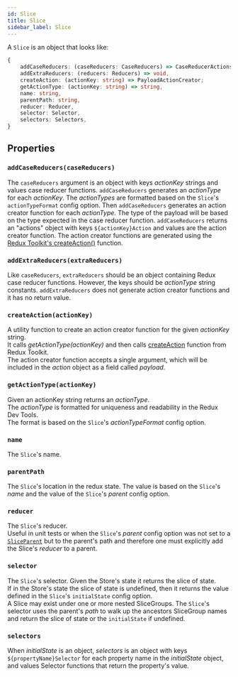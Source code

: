 ```yaml
---
id: Slice
title: Slice
sidebar_label: Slice
---
```


A `Slice` is an object that looks like:

```ts
{
    addCaseReducers: (caseReducers: CaseReducers) => CaseReducerActions,
    addExtraReducers: (reducers: Reducers) => void,
    createAction: (actionKey: string) => PayloadActionCreator;
    getActionType: (actionKey: string) => string,
    name: string,
    parentPath: string,
    reducer: Reducer,
    selector: Selector,
    selectors: Selectors,
}
```

## Properties

### `addCaseReducers(caseReducers)`

The `caseReducers` argument is an object with keys _actionKey_ strings and values case reducer functions.
`addCaseReducers` generates an _actionType_ for each _actionKey_.
The _actionTypes_ are formatted based on the `Slice`'s `actionTypeFormat` config option.
Then `addCaseReducers` generates an action creator function for each _actionType_.
The type of the payload will be based on the type expected in the case reducer function.
`addCaseReducers` returns an "actions" object with keys `${actionKey}Action` and values are the action creator function.
The action creator functions are generated using the <a href="https://redux-toolkit.js.org/api/createAction" target="_blank">Redux Toolkit's createAction()</a> function.

### `addExtraReducers(extraReducers)`

Like `caseReducers`, `extraReducers` should be an object containing Redux case reducer functions. However, the keys should be _actionType_ string constants.
`addExtraReducers` does not generate action creator functions and it has no return value.

### `createAction(actionKey)`

A utility function to create an action creator function for the given _actionKey_
string.  
It calls _getActionType(actionKey)_ and then calls <a href="https://redux-toolkit.js.org/api/createAction" target="_blank">createAction</a> function from Redux Toolkit.  
The action creator function accepts a single argument, which will be included
in the _action_ object as a field called _payload_.

### `getActionType(actionKey)`

Given an actionKey string returns an _actionType_.  
The _actionType_ is formatted for uniqueness and readability in the Redux Dev Tools.  
The format is based on the `Slice`'s _actionTypeFormat_ config option.

### `name`

The `Slice`'s name.

### `parentPath`

The `Slice`'s location in the redux state.
The value is based on the `Slice`'s _name_ and the value of the `Slice`'s _parent_ config option.

### `reducer`

The `Slice`'s reducer.  
Useful in unit tests or when the `Slice`'s _parent_ config option was not set to a [`SliceParent`](/slices-for-redux/docs/api/Slice) but to the parent's path and therefore one must explicitly add the Slice's _reducer_ to a parent.

### `selector`

The `Slice`'s selector.
Given the Store's state it returns the slice of state.  
If in the Store's state the slice of state is undefined,
then it returns the value defined in the `Slice`'s `initialState` config option.  
A Slice may exist under one or more nested SliceGroups.
The `Slice`'s selector uses the parent's _path_ to walk up the ancestors SliceGroup names and return the slice of state or the `initialState` if undefined.

### `selectors`

When _initialState_ is an object, _selectors_ is an object with
keys `${propertyName}Selector` for each property name in the _initialState_ object,
and values Selector functions that return the property's value.
